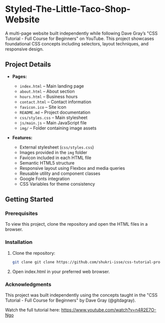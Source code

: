 # Styled-The-Little-Taco-Shop-Website

A multi-page website built independently while following Dave Gray’s "CSS Tutorial - Full Course for Beginners" on YouTube. This project showcases foundational CSS concepts including selectors, layout techniques, and responsive design.

## Project Details

- **Pages:**
  - `index.html` – Main landing page
  - `about.html` – About section
  - `hours.html` – Business hours
  - `contact.html` – Contact information
  - `favicon.ico` – Site icon
  - `README.md` – Project documentation
  - `css/styles.css` – Main stylesheet
  - `js/main.js` – Main JavaScript file
  - `img/` – Folder containing image assets

- **Features:**
  - External stylesheet (`css/styles.css`)
  - Images provided in the `img` folder
  - Favicon included in each HTML file
  - Semantic HTML5 structure
  - Responsive layout using Flexbox and media queries
  - Reusable utility and component classes
  - Google Fonts integration
  - CSS Variables for theme consistency

## Getting Started

### Prerequisites
To view this project, clone the repository and open the HTML files in a browser.

### Installation
1. Clone the repository:
   ```bash
   git clone git clone https://github.com/shukri-isse/css-tutorial-project.git
2. Open index.html in your preferred web browser.
   
### Acknowledgments
This project was built independently using the concepts taught in the "CSS Tutorial - Full Course for Beginners" by Dave Gray (@gitdagray).

Watch the full tutorial here:
https://www.youtube.com/watch?v=n4R2E7O-Ngo
